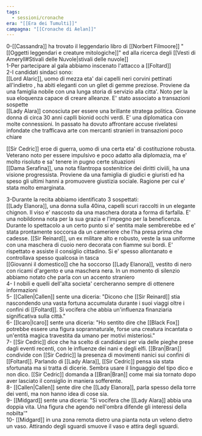 ```yaml
---
tags:
  - sessioni/cronache
era: "[[Era dei Tumulti]]"
campagna: "[[Cronache di Aelan]]"
---
```

0-[[Cassandra]] ha trovato il leggendario libro di [[Norbert Filmoore]] "[[Oggetti leggendari e creature mitologiche]]" ed alla ricerca degli [[Vesti di Ameryll#Stivali delle Nuvole|stivali delle nuvole]]  
1-Per partecipare al gala abbiamo inscenato l'attacco a [[Foltard]]  
2-I candidati sindaci sono:  
[[Lord Alaric]], uomo di mezza eta' dai capelli neri corvini pettinati all'indietro , ha abiti eleganti con un gilet di gemme preziose. Proviene da una famiglia nobile con una lunga storia di servizio alla citta'. Noto per la sua eloquenza capace di creare alleanze. E' stato associato a transazioni sospette  
[[Lady Alara]] conosciuta per essere una brillante stratega politica. Giovane donna di circa 30 anni caplli bionid occhi verdi. E' una diplomatica con molte connessioni. In passato ha dovuto affrontare accuse rivelatesi infondate che trafficava arte con mercanti stranieri in transazioni poco chiare
 
[[Sir Cedric]] eroe di guerra, uomo di una certa eta' di costituzione robusta. Veterano noto per essere impulsivo e poco adatto alla diplomazia, ma e' molto risoluto e sa' tenere in pugno certe situazioni  
[[Dama Serafina]], una nota filantropa sostenitrice dei diritti civiili, ha una visione progressista. Proviene da una famiglia di giudici e giuristi ed ha speso gli ultimi hanni a promuovere giustizia sociale. Ragione per cui e' stata molto emarginata. 

3-Durante la recita abbiamo identificato 3 sospettati:  
[[Lady Elanora]], una donna sulla 40ina, capelli scuri raccolti in un elegante chignon. Il viso e' nascosto da una maschera dorata a forma di farfalla. E' una nobildonna nota per la sua grazia e l'impegno per la beneficenza. Durante lo spettacolo a un certo punto si e' sentita male sembrerebbe ed e' stata prontamente soccorsa da un cameriere che l'ha presa prima che cadesse.
[[Sir Reinard]], un ex militare alto e robusto, veste la sua uniforme con una maschera di cuoio nero decorata con fiamme sui bordi. E' rispettato e assiste il consiglio cittadino. Si e' spesso allontanato e controllava spesso qualcosa in tasca  
[[Giovanni il domestico]] che ha soccorso [[Lady Elanora]], vestito di nero con ricami d'argento e una maschera nera. In un momento di silenzio abbiamo notato che parla con un accento straniero  
4- I nobili e quelli dell'alta societa' cercheranno sempre di ottenere informazioni  
5- [[Callen|Callen]] sente una diceria: "Dicono che [[Sir Reinard]] stia nascondendo una vasta fortuna accumulata durante i suoi viaggi oltre i confini di [[Foltard]]. Si vocifera che abbia un'influenza finanziaria significativa sulla città."  
6- [[Icaro|Icaro]] sente una diceria: "Ho sentito dire che [[Black Fox]] potrebbe essere una figura soprannaturale, forse una creatura incantata o un'entità magica travestita da umano per motivi misteriosi."  
7- [[Sir Cedric]] dice che ha scelto di candidarsi per via delle pieghe prese dagli eventi recenti, con le influenze dei nani e degli elfi. [[Bran|Bran]] condivide con [[Sir Cedric]] la presenza di movimenti nanici sui confini di [[Foltard]]. Parlando di [[Lady Alara]], [[Sir Cedric]] pensa sia stata sfortunata ma si tratta di dicerie. Sembra usare il linguaggio del tipo dico e non dico. [[Sir Cedric]] domanda a [[Bran|Bran]] come mai sia tornato dopo aver lasciato il consiglio in maniera sofferente.  
8- [[Callen|Callen]] sente dire che [[Lady Elanora]], parla spesso della torre dei venti, ma non hanno idea di cose sia.  
9- [[Midgard]] sente una diceria: "Si vocifera che [[Lady Alara]] abbia una doppia vita. Una figura che agendo nell'ombra difende gli interessi della nobilta'"  
10- [[Midgard]] in una zona remota dietro una pianta nota un veleno dietro un vaso. Attirando degli sguardi smuove il vaso e attira degli sguardi.